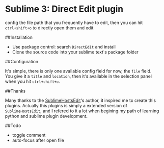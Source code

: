 # Sublime 3: Direct Edit plugin

config the file path that you frequently have to edit, then you can hit `ctrl+shift+o` to directly open them and edit


##Installation

- Use package control: search `DirectEdit` and install
- Clone the source code into your sublime text's package folder

##Configuration

It's simple, there is only one available config field for now, the `file` field. You give it a `title` and `location`, then it's available in the selection panel when you hit `ctrl+shift+o`.

##Thanks

Many thanks to the [SublimeHostsEdit][hostsEdit]'s author, it inspired me to create this plugins. Actually this plugins is simply a extended version of `SublimeHostsEdit`, and I refered to it a lot when begining my path of learning python and sublime plugin development.

##Todo

- toggle comment
- auto-focus after open file


[hostsEdit]: https://github.com/martinssipenko/SublimeHostsEdit